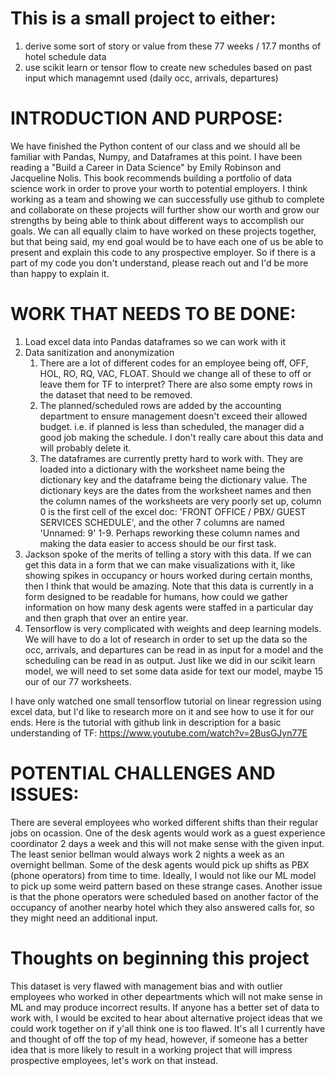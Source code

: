 # This is a small project to either:
1. derive some sort of story or value from these 77 weeks / 17.7 months of hotel schedule data
2. use scikit learn or tensor flow to create new schedules based on past input which managemnt used (daily occ, arrivals, departures)

# INTRODUCTION AND PURPOSE:
We have finished the Python content of our class and we should all be familiar with Pandas, Numpy, and Dataframes at this point. I have been reading a "Build a Career in Data Science" by Emily Robinson and Jacqueline Nolis. This book recommends building a portfolio of data science work in order to prove your worth to potential employers. I think working as a team and showing we can successfully use github to complete and collaborate on these projects will further show our worth and grow our strengths by being able to think about different ways to accomplish our goals. We can all equally claim to have worked on these projects together, but that being said, my end goal would be to have each one of us be able to present and explain this code to any prospective employer. So if there is a part of my code you don't understand, please reach out and I'd be more than happy to explain it. 

# WORK THAT NEEDS TO BE DONE:
1. Load excel data into Pandas dataframes so we can work with it
2. Data sanitization and anonymization 
	1. There are a lot of different codes for an employee being off, OFF, HOL, RO, RQ, VAC, FLOAT. Should we change all of these to off or leave them for TF to interpret? There are also some empty rows in the dataset that need to be removed.
	2. The planned/scheduled rows are added by the accounting department to ensure management doesn't exceed their allowed budget. i.e. if planned is less than scheduled, the manager did a good job making the schedule. I don't really care about this data and will probably delete it.
	3. The dataframes are currently pretty hard to work with. They are loaded into a dictionary with the worksheet name being the dictionary key and the dataframe being the dictionary value. The dictionary keys are the dates from the worksheet names and then the column names of the worksheets are very poorly set up, column 0 is the first cell of the excel doc: 'FRONT OFFICE / PBX/ GUEST SERVICES SCHEDULE', and the other 7 columns are named 'Unnamed: 9' 1-9. Perhaps reworking these column names and making the data easier to access should be our first task. 
3. Jackson spoke of the merits of telling a story with this data. If we can get this data in a form that we can make visualizations with it, like showing spikes in occupancy or hours worked during certain months, then I think that would be amazing. Note that this data is currently in a form designed to be readable for humans, how could we gather information on how many desk agents were staffed in a particular day and then graph that over an entire year.
4. Tensorflow is very complicated with weights and deep learning models. We will have to do a lot of research in order to set up the data so the occ, arrivals, and departures can be read in as input for a model and the scheduling can be read in as output. Just like we did in our scikit learn model, we will need to set some data aside for text our model, maybe 15 our of our 77 worksheets.

I have only watched one small tensorflow tutorial on linear regression using excel data, but I'd like to research more on it and see how to use it for our ends. 
Here is the tutorial with github link in description for a basic understanding of TF:
https://www.youtube.com/watch?v=2BusGJyn77E

# POTENTIAL CHALLENGES AND ISSUES:
There are several employees who worked different shifts than their regular jobs on ocassion. One of the desk agents would work as a guest experience coordinator 2 days a week and this will not make sense with the given input. The least senior bellman would always work 2 nights a week as an overnight bellman. Some of the desk agents would pick up shifts as PBX (phone operators) from time to time. Ideally, I would not like our ML model to pick up some weird pattern based on these strange cases. Another issue is that the phone operators were scheduled based on another factor of the occupancy of another nearby hotel which they also answered calls for, so they might need an additional input.

# Thoughts on beginning this project
This dataset is very flawed with management bias and with outlier employees who worked in other depeartments which will not make sense in ML and may produce incorrect results. If anyone has a better set of data to work with, I would be excited to hear about alternative project ideas that we could work together on if y'all think one is too flawed. It's all I currently have and thought of off the top of my head, however, if someone has a better idea that is more likely to result in a working project that will impress prospective employees, let's work on that instead.